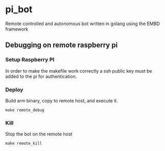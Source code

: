 # pi_bot
Remote controlled and autonomous bot written in golang using the EMBD framework


## Debugging on remote raspberry pi

### Setup Raspberry PI
In order to make the makefile work correctly a ssh public key must be added to the pi for authentication.

### Deploy
Build arm binary, copy to remote host, and execute it.
```
make remote_debug
```

### Kill
Stop the bot on the remote host
```
make remote_kill
```